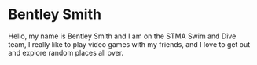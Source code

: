# Bentley Smith
Hello, my name is Bentley Smith and I am on the STMA Swim and Dive team, I really like to play video games with my friends, and I love to get out and explore random places all over.
